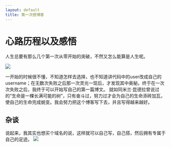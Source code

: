 ```yaml
---
layout: default
title: 第一次搭博客
---
```


# 心路历程以及感悟
人生总要有那么几个第一次从零开始的突破，不然又怎么能算是人生呢。

  ![](https://timgsa.baidu.com/timg?image&quality=80&size=b9999_10000&sec=1537608673404&di=ca12d3e83cad70c603c7f993c77d4532&imgtype=jpg&src=http%3A%2F%2Fimg4.imgtn.bdimg.com%2Fit%2Fu%3D50855309%2C3480739209%26fm%3D214%26gp%3D0.jpg)
 
 
 一开始的时候很不懂，不知道怎样去选择，也不知道讲代码中的user改成自己的username；在无数次失败之后那一次灵光一现后，才发现其中奥秘。终于在一次次失败之后，我终于可以开始写自己的第一篇博文。
    就如同米兰·昆德拉曾说过的“生命是一棵长满可能的树”，只有奋斗过，努力过才会为自己的生命添砖加瓦，使自己的生命完成蜕变。我会努力把这个博客写下去，并且写得越来越好。
## 杂谈
 说起来，我其实也想买个域名的说，这样就可以自己写，自己搭，然后拥有专属于自己的足迹。
 ![](https://ss2.bdstatic.com/70cFvnSh_Q1YnxGkpoWK1HF6hhy/it/u=1007603749,94702183&fm=26&gp=0.jpg)